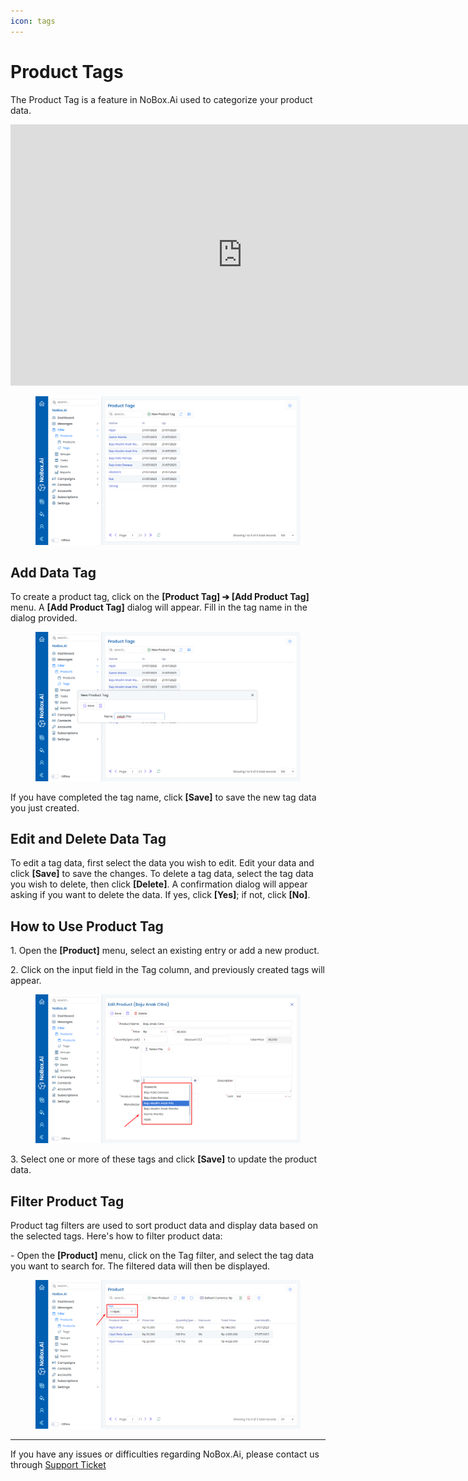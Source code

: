 ```yaml
---
icon: tags
---
```


# Product Tags

The Product Tag is a feature in NoBox.Ai used to categorize your product data.

<iframe width="742" height="418" src="https://www.youtube.com/embed/OZ3wlC0JokA/" title="01. Instalasi NoBox Desktop" frameborder="0" allow="accelerometer; autoplay; clipboard-write; encrypted-media; gyroscope; picture-in-picture; web-share" referrerpolicy="strict-origin-when-cross-origin" allowfullscreen></iframe>

<figure><img src="../../.gitbook/assets/Product Tags.png" alt=""><figcaption></figcaption></figure>

## **Add Data Tag**

To create a product tag, click on the **\[Product Tag] ➔ \[Add Product Tag]** menu. A **\[Add Product Tag]** dialog will appear. Fill in the tag name in the dialog provided.

<figure><img src="../../.gitbook/assets/New Tag.png" alt=""><figcaption></figcaption></figure>

If you have completed the tag name, click **\[Save]** to save the new tag data you just created.

## **Edit and Delete Data Tag**

To edit a tag data, first select the data you wish to edit. Edit your data and click **\[Save]** to save the changes. To delete a tag data, select the tag data you wish to delete, then click **\[Delete]**. A confirmation dialog will appear asking if you want to delete the data. If yes, click **\[Yes]**; if not, click **\[No]**.

## **How to Use Product Tag**

1\. Open the **\[Product]** menu, select an existing entry or add a new product.

2\. Click on the input field in the Tag column, and previously created tags will appear.

<figure><img src="../../.gitbook/assets/Cara Tag (1).png" alt=""><figcaption></figcaption></figure>

3\. Select one or more of these tags and click **\[Save]** to update the product data.

## **Filter Product Tag**

Product tag filters are used to sort product data and display data based on the selected tags. Here's how to filter product data:

\- Open the **\[Product]** menu, click on the Tag filter, and select the tag data you want to search for. The filtered data will then be displayed.

<figure><img src="../../.gitbook/assets/Filter tag.png" alt=""><figcaption></figcaption></figure>

---

If you have any issues or difficulties regarding NoBox.Ai, please contact us through [Support Ticket](https://crm.nobox.ai/clients/tickets)
